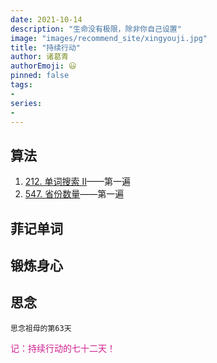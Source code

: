 ```yaml
---
date: 2021-10-14
description: "生命没有极限，除非你自己设置"
image: "images/recommend_site/xingyouji.jpg"
title: "持续行动"
author: 诸葛青
authorEmoji: 😃
pinned: false
tags:
- 
series:
-
---
```



## 算法
1. [212. 单词搜索 II](https://leetcode-cn.com/problems/word-search-ii/)——第一遍
2. [547. 省份数量](https://leetcode-cn.com/problems/number-of-provinces/)——第一遍   

## 菲记单词

## 锻炼身心 

## 思念
``思念祖母的第63天``


<font color=VioletRed>记：持续行动的七十二天！</font>